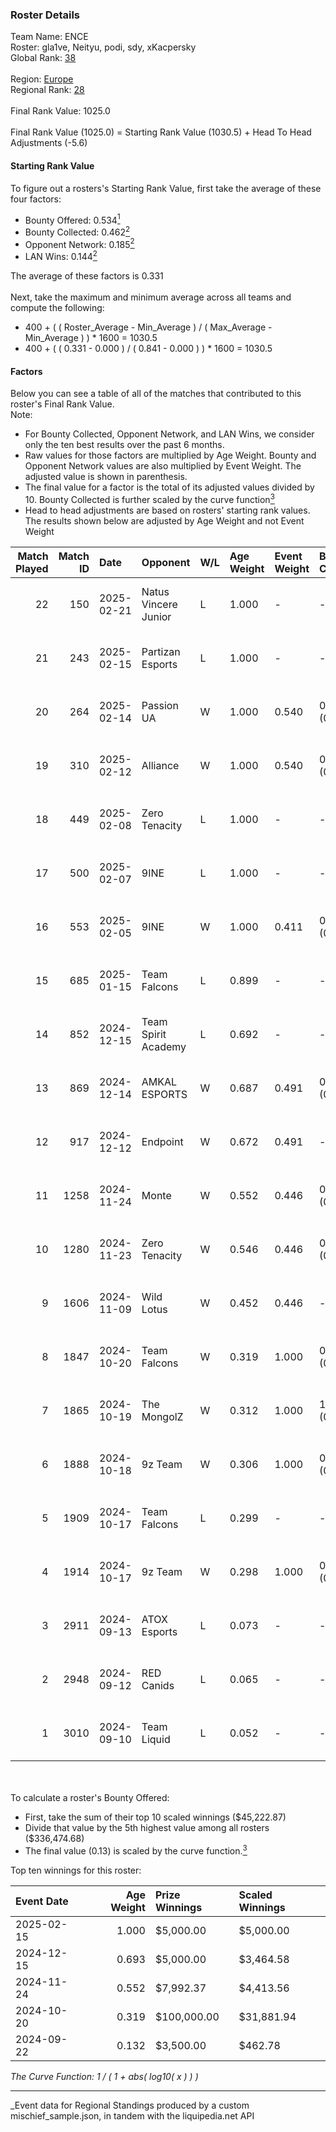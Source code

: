 ### Roster Details<br />
Team Name: ENCE<br />
Roster: gla1ve, Neityu, podi, sdy, xKacpersky<br />
Global Rank: [38](../../standings_global_2025_03_01.md)<br />
<br />
Region: [Europe]( ../../standings_europe_2025_03_01.md)<br />
Regional Rank: [28]( ../../standings_europe_2025_03_01.md)<br />
<br />
Final Rank Value:  1025.0<br />
<br />
Final Rank Value (1025.0) = Starting Rank Value (1030.5) + Head To Head Adjustments (-5.6)<br />

#### Starting Rank Value<br />
To figure out a rosters's Starting Rank Value, first take the average of these four factors:<br />
- Bounty Offered: 0.534[<sup>1</sup>](#table2)
- Bounty Collected: 0.462[<sup>2</sup>](#table1)
- Opponent Network: 0.185[<sup>2</sup>](#table1)
- LAN Wins: 0.144[<sup>2</sup>](#table1)

The average of these factors is 0.331<br />
<br />
Next, take the maximum and minimum average across all teams and compute the following:<br />
- 400 + ( ( Roster_Average - Min_Average ) / ( Max_Average - Min_Average ) ) * 1600 = 1030.5
- 400 + ( ( 0.331 - 0.000 ) / ( 0.841 - 0.000 ) ) * 1600 = 1030.5


#### Factors<br />
Below you can see a table of all of the matches that contributed to this roster's Final Rank Value.<br />
Note:<br />

- For Bounty Collected, Opponent Network, and LAN Wins, we consider only the ten best results over the past 6 months.
- Raw values for those factors are multiplied by Age Weight. Bounty and Opponent Network values are also multiplied by Event Weight. The adjusted value is shown in parenthesis.
- The final value for a factor is the total of its adjusted values divided by 10. Bounty Collected is further scaled by the curve function[<sup>3</sup>](#curveFunction)
- Head to head adjustments are based on rosters' starting rank values. The results shown below are adjusted by Age Weight and not Event Weight
<span id="table1"></span><br />


| Match Played | Match ID | Date       | Opponent             | W/L | Age Weight | Event Weight | Bounty Collected | Opponent Network | LAN Wins  | H2H Adj. | Roster                                |
| -: | -: | :- | :- | :- | :- | :- | :- | :- | :- | -: | :- |
|           22 |      150 | 2025-02-21 | Natus Vincere Junior | L   | 1.000      | -            | -                | -                | -         |   -19.06 | gla1ve, Neityu, podi, sdy, xKacpersky |
|           21 |      243 | 2025-02-15 | Partizan Esports     | L   | 1.000      | -            | -                | -                | -         |   -13.51 | gla1ve, Neityu, podi, sdy, xKacpersky |
|           20 |      264 | 2025-02-14 | Passion UA           | W   | 1.000      | 0.540        | 0.044 (0.024)    | 0.588 (0.317)    | 0 (0.000) |    22.54 | gla1ve, Neityu, podi, sdy, xKacpersky |
|           19 |      310 | 2025-02-12 | Alliance             | W   | 1.000      | 0.540        | 0.015 (0.008)    | 0.595 (0.321)    | 0 (0.000) |    10.66 | gla1ve, Neityu, podi, sdy, xKacpersky |
|           18 |      449 | 2025-02-08 | Zero Tenacity        | L   | 1.000      | -            | -                | -                | -         |   -24.32 | gla1ve, Neityu, podi, sdy, xKacpersky |
|           17 |      500 | 2025-02-07 | 9INE                 | L   | 1.000      | -            | -                | -                | -         |   -18.62 | gla1ve, Neityu, podi, sdy, xKacpersky |
|           16 |      553 | 2025-02-05 | 9INE                 | W   | 1.000      | 0.411        | 0.037 (0.015)    | 0.895 (0.368)    | 0 (0.000) |    11.70 | gla1ve, Neityu, podi, sdy, xKacpersky |
|           15 |      685 | 2025-01-15 | Team Falcons         | L   | 0.899      | -            | -                | -                | -         |    -0.32 | gla1ve, Neityu, podi, sdy, xKacpersky |
|           14 |      852 | 2024-12-15 | Team Spirit Academy  | L   | 0.692      | -            | -                | -                | -         |   -13.14 | gla1ve, Neityu, podi, sdy, xKacpersky |
|           13 |      869 | 2024-12-14 | AMKAL ESPORTS        | W   | 0.687      | 0.491        | 0.015 (0.005)    | 0.183 (0.062)    | 0 (0.000) |     3.15 | gla1ve, Neityu, podi, sdy, xKacpersky |
|           12 |      917 | 2024-12-12 | Endpoint             | W   | 0.672      | 0.491        | -                | 0.233 (0.077)    | 0 (0.000) |     3.05 | gla1ve, Neityu, podi, sdy, xKacpersky |
|           11 |     1258 | 2024-11-24 | Monte                | W   | 0.552      | 0.446        | 0.029 (0.007)    | 0.227 (0.056)    | 0 (0.000) |     3.85 | gla1ve, Neityu, podi, sdy, xKacpersky |
|           10 |     1280 | 2024-11-23 | Zero Tenacity        | W   | 0.546      | 0.446        | 0.026 (0.006)    | 0.507 (0.123)    | -         |     4.70 | gla1ve, Neityu, podi, sdy, xKacpersky |
|            9 |     1606 | 2024-11-09 | Wild Lotus           | W   | 0.452      | 0.446        | -                | 0.462 (0.093)    | -         |     2.73 | gla1ve, Neityu, podi, sdy, xKacpersky |
|            8 |     1847 | 2024-10-20 | Team Falcons         | W   | 0.319      | 1.000        | 0.927 (0.295)    | 0.744 (0.237)    | 1 (0.319) |     9.96 | gla1ve, Neityu, podi, sdy, xKacpersky |
|            7 |     1865 | 2024-10-19 | The MongolZ          | W   | 0.312      | 1.000        | 1.000 (0.312)    | 0.625 (0.195)    | 1 (0.312) |     9.75 | gla1ve, Neityu, podi, sdy, xKacpersky |
|            6 |     1888 | 2024-10-18 | 9z Team              | W   | 0.306      | 1.000        | 0.015 (0.005)    | -                | 1 (0.306) |     2.03 | gla1ve, Neityu, podi, sdy, xKacpersky |
|            5 |     1909 | 2024-10-17 | Team Falcons         | L   | 0.299      | -            | -                | -                | -         |    -0.07 | gla1ve, Neityu, podi, sdy, xKacpersky |
|            4 |     1914 | 2024-10-17 | 9z Team              | W   | 0.298      | 1.000        | 0.015 (0.005)    | -                | 1 (0.298) |     1.98 | gla1ve, Neityu, podi, sdy, xKacpersky |
|            3 |     2911 | 2024-09-13 | ATOX Esports         | L   | 0.073      | -            | -                | -                | -         |    -1.05 | gla1ve, Goofy, Kylar, podi, sdy       |
|            2 |     2948 | 2024-09-12 | RED Canids           | L   | 0.065      | -            | -                | -                | -         |    -1.45 | gla1ve, Goofy, Kylar, podi, sdy       |
|            1 |     3010 | 2024-09-10 | Team Liquid          | L   | 0.052      | -            | -                | -                | -         |    -0.10 | gla1ve, Goofy, Kylar, podi, sdy       |

<br />
<span id="table2"></span><br />
To calculate a roster's Bounty Offered:<br />

- First, take the sum of their top 10 scaled winnings ($45,222.87)
- Divide that value by the 5th highest value among all rosters ($336,474.68)
- The final value (0.13) is scaled by the curve function.[<sup>3</sup>](#curveFunction)

Top ten winnings for this roster:<br />

| Event Date | Age Weight | Prize Winnings | Scaled Winnings |
| :- | -: | :- | :- |
| 2025-02-15 |      1.000 | $5,000.00      | $5,000.00       |
| 2024-12-15 |      0.693 | $5,000.00      | $3,464.58       |
| 2024-11-24 |      0.552 | $7,992.37      | $4,413.56       |
| 2024-10-20 |      0.319 | $100,000.00    | $31,881.94      |
| 2024-09-22 |      0.132 | $3,500.00      | $462.78         |


<span id="curveFunction"></span>_The Curve Function: 1 / ( 1 + abs( log10( x ) ) )_<br />

---
_Event data for Regional Standings produced by a custom mischief_sample.json, in tandem with the liquipedia.net API<br />
